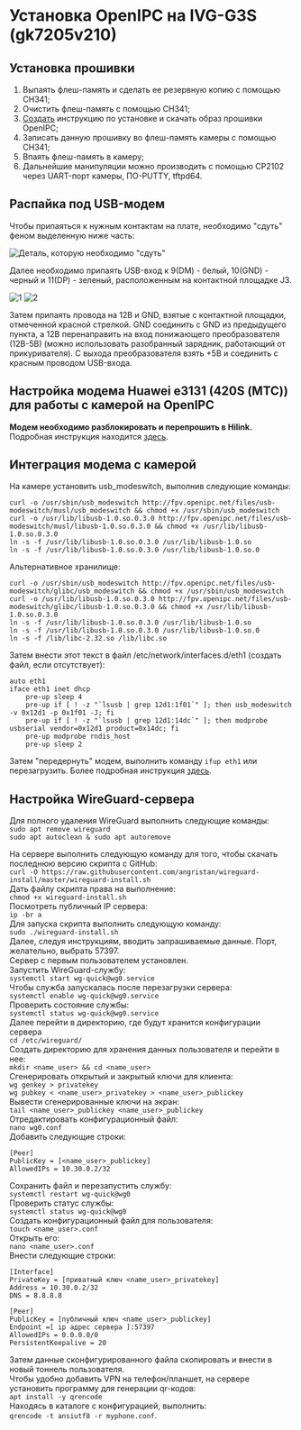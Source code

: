 # Установка OpenIPC на IVG-G3S (gk7205v210)
## Установка прошивки
1. Выпаять флеш-память и сделать ее резервную копию с помощью CH341;
2. Очистить флеш-память с помощью CH341;
3. [Создать](<https://openipc.org/supported-hardware/featured>) инструкцию по установке и скачать образ прошивки OpenIPC;
4. Записать данную прошивку во флеш-память камеры с помощью CH341;
5. Впаять флеш-память в камеру;
6. Дальнейшие манипуляции можно производить с помощью CP2102 через UART-порт камеры, ПО-PUTTY, tftpd64.
## Распайка под USB-модем
Чтобы припаяться к нужным контактам на плате, необходимо "сдуть" феном выделенную ниже часть:

![Деталь, которую необходимо "сдуть"](https://github.com/SergeiIvanov33/OpenIPC/blob/master/3.jpg)

Далее необходимо припаять USB-вход к 9(DM) - белый, 10(GND) - черный и 11(DP) - зеленый, расположенным на контактной площадке J3.

![1](https://github.com/SergeiIvanov33/OpenIPC/blob/master/1.jpg)
![2](https://github.com/SergeiIvanov33/OpenIPC/blob/master/2.jpg)

Затем припаять провода на 12В и GND, взятые с контактной площадки, отмеченной красной стрелкой. GND соединить с GND из предыдущего пункта, а 12В перенаправить на вход понижающего преобразователя (12В-5В) (можно использовать разобранный зарядник, работающий от прикуривателя). С выхода преобразователя взять +5В и соединить с красным проводом USB-входа.
## Настройка модема Huawei e3131 (420S (МТС)) для работы с камерой на OpenIPC
**Модем необходимо разблокировать и перепрошить в Hilink.**
Подробная инструкция находится [здесь](<https://www.youtube.com/watch?v=Fh9ysGLFdDM&ab_channel=%D0%90%D0%B2%D0%B8%D1%82%D0%BE%D0%B4%D0%BE%D1%80.%D0%A0%D0%A4>).
## Интеграция модема с камерой
На камере установить usb_modeswitch, выполнив следующие команды:
```
curl -o /usr/sbin/usb_modeswitch http://fpv.openipc.net/files/usb-modeswitch/musl/usb_modeswitch && chmod +x /usr/sbin/usb_modeswitch
curl -o /usr/lib/libusb-1.0.so.0.3.0 http://fpv.openipc.net/files/usb-modeswitch/musl/libusb-1.0.so.0.3.0 && chmod +x /usr/lib/libusb-1.0.so.0.3.0
ln -s -f /usr/lib/libusb-1.0.so.0.3.0 /usr/lib/libusb-1.0.so
ln -s -f /usr/lib/libusb-1.0.so.0.3.0 /usr/lib/libusb-1.0.so.0
```
Альтернативное хранилище:
```
curl -o /usr/sbin/usb_modeswitch http://fpv.openipc.net/files/usb-modeswitch/glibc/usb_modeswitch && chmod +x /usr/sbin/usb_modeswitch
curl -o /usr/lib/libusb-1.0.so.0.3.0 http://fpv.openipc.net/files/usb-modeswitch/glibc/libusb-1.0.so.0.3.0 && chmod +x /usr/lib/libusb-1.0.so.0.3.0
ln -s -f /usr/lib/libusb-1.0.so.0.3.0 /usr/lib/libusb-1.0.so
ln -s -f /usr/lib/libusb-1.0.so.0.3.0 /usr/lib/libusb-1.0.so.0
ln -s -f /lib/libc-2.32.so /lib/libc.so
```
Затем внести этот текст в файл /etc/network/interfaces.d/eth1 (создать файл, если отсутствует):
```
auto eth1
iface eth1 inet dhcp
    pre-up sleep 4
    pre-up if [ ! -z "`lsusb | grep 12d1:1f01`" ]; then usb_modeswitch -v 0x12d1 -p 0x1f01 -J; fi
    pre-up if [ ! -z "`lsusb | grep 12d1:14dc`" ]; then modprobe usbserial vendor=0x12d1 product=0x14dc; fi
    pre-up modprobe rndis_host
    pre-up sleep 2
```
Затем "передернуть" модем, выполнить команду ```ifup eth1``` или перезагрузить.
Более подробная инструкция [здесь](<https://github.com/OpenIPC/sandbox-fpv/blob/master/lte-fpv.md>).
## Настройка WireGuard-сервера
Для полного удаления WireGuard выполнить следующие команды:\
```sudo apt remove wireguard```\
```sudo apt autoclean & sudo apt autoremove```  

На сервере выполнить следующую команду для того, чтобы скачать последнюю версию скрипта с GitHub:\
```curl -O https://raw.githubusercontent.com/angristan/wireguard-install/master/wireguard-install.sh```\
Дать файлу скрипта права на выполнение:\
```chmod +x wireguard-install.sh```\
Посмотреть публичный IP сервера:\
```ip -br a```\
Для запуска скрипта выполнить следующую команду:\
```sudo ./wireguard-install.sh```\
Далее, следуя инструкциям, вводить запрашиваемые данные. Порт, желательно, выбрать 57397.\
Сервер с первым пользователем установлен.\
Запустить WireGuard-службу:\
```systemctl start wg-quick@wg0.service```\
Чтобы служба запускалась после перезагрузки сервера:\
```systemctl enable wg-quick@wg0.service```\
Проверить состояние службы:\
```systemctl status wg-quick@wg0.service```\
Далее перейти в директорию, где будут хранится конфигурации сервера\
```cd /etc/wireguard/```\
Создать директорию для хранения данных пользователя и перейти в нее:\
```mkdir <name_user> && cd <name_user>```\
Сгенерировать открытый и закрытый ключи для клиента:\
```wg genkey > privatekey```\
```wg pubkey < <name_user>_privatekey > <name_user>_publickey```\
Вывести сгенерированные ключи на экран:\
```tail <name_user>_publickey <name_user>_publickey```\
Отредактировать конфигурационный файл:\
```nano wg0.conf```\
Добавить следующие строки:
```
[Peer]
PublicKey = [<name_user>_publickey]
AllowedIPs = 10.30.0.2/32
```
Сохранить файл и перезапустить службу:\
```systemctl restart wg-quick@wg0```\
Проверить статус службы:\
```systemctl status wg-quick@wg0```\
Создать конфигурационный файл для пользователя:\
```touch <name_user>.conf```\
Открыть его:\
```nano <name_user>.conf```\
Внести следующие строки:
```
[Interface]
PrivateKey = [приватный ключ <name_user>_privatekey]
Address = 10.30.0.2/32
DNS = 8.8.8.8

[Peer]
PublicKey = [публичный ключ <name_user>_publickey]
Endpoint =[ ip адрес сервера ]:57397
AllowedIPs = 0.0.0.0/0
PersistentKeepalive = 20
```
Затем данные сконфигурированного файла скопировать и внести в новый тоннель пользователя.\
Чтобы удобно добавить VPN на телефон/планшет, на сервере установить программу для генерации qr-кодов:\
```apt install -y qrencode```\
Находясь в каталоге с конфигурацией, выполнить:\
```qrencode -t ansiutf8 -r myphone.conf```.


